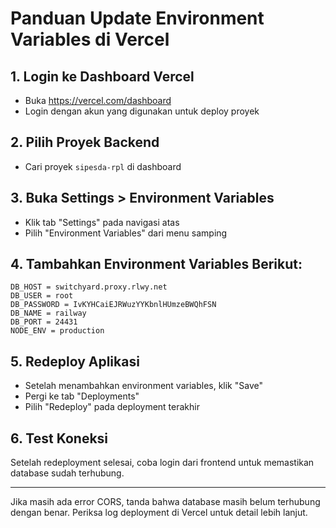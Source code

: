# Panduan Update Environment Variables di Vercel

## 1. Login ke Dashboard Vercel

- Buka https://vercel.com/dashboard
- Login dengan akun yang digunakan untuk deploy proyek

## 2. Pilih Proyek Backend

- Cari proyek `sipesda-rpl` di dashboard

## 3. Buka Settings > Environment Variables

- Klik tab "Settings" pada navigasi atas
- Pilih "Environment Variables" dari menu samping

## 4. Tambahkan Environment Variables Berikut:

```
DB_HOST = switchyard.proxy.rlwy.net
DB_USER = root
DB_PASSWORD = IvKYHCaiEJRWuzYYKbnlHUmzeBWQhFSN
DB_NAME = railway
DB_PORT = 24431
NODE_ENV = production
```

## 5. Redeploy Aplikasi

- Setelah menambahkan environment variables, klik "Save"
- Pergi ke tab "Deployments" 
- Pilih "Redeploy" pada deployment terakhir

## 6. Test Koneksi

Setelah redeployment selesai, coba login dari frontend untuk memastikan database sudah terhubung.

---

Jika masih ada error CORS, tanda bahwa database masih belum terhubung dengan benar. Periksa log deployment di Vercel untuk detail lebih lanjut. 